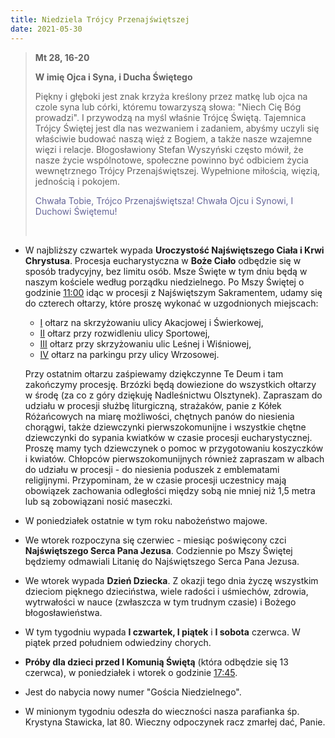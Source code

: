 ```yaml
---
title: Niedziela Trójcy Przenajświętszej
date: 2021-05-30
---
```


> **Mt 28, 16-20**
>
> **W imię Ojca i Syna, i Ducha Świętego**
>
> Piękny i głęboki jest znak krzyża kreślony przez matkę lub ojca na czole syna lub córki, któremu towarzyszą słowa: "Niech Cię Bóg prowadzi". I przywodzą na myśl właśnie Trójcę Świętą. Tajemnica Trójcy Świętej jest dla nas wezwaniem i zadaniem, abyśmy uczyli się właściwie budować naszą więź z Bogiem, a także nasze wzajemne więzi i relacje. Błogosławiony Stefan Wyszyński często mówił, że nasze życie wspólnotowe, społeczne powinno być odbiciem życia wewnętrznego Trójcy Przenajświętszej. Wypełnione miłością, więzią, jednością i pokojem.
>
> <span style="color: #666699;">Chwała Tobie, Trójco Przenajświętsza! Chwała Ojcu i Synowi, I Duchowi Świętemu!</span>
>
> &nbsp;

- W najbliższy czwartek wypada **Uroczystość Najświętszego Ciała i Krwi Chrystusa**. Procesja eucharystyczna w **Boże Ciało** odbędzie się w sposób tradycyjny, bez limitu osób. Msze Święte w tym dniu będą w naszym kościele według porządku niedzielnego. Po Mszy Świętej o godzinie <u>11:00</u> idąc w procesji z Najświętszym Sakramentem, udamy się do czterech ołtarzy, które proszę wykonać w uzgodnionych miejscach:

  - <u>I</u> ołtarz na skrzyżowaniu ulicy Akacjowej i Świerkowej,
  - <u>II</u> ołtarz przy rozwidleniu ulicy Sportowej,
  - <u>III</u> ołtarz przy skrzyżowaniu ulic Leśnej i Wiśniowej,
  - <u>IV</u> ołtarz na parkingu przy ulicy Wrzosowej.

  Przy ostatnim ołtarzu zaśpiewamy dziękczynne Te Deum i tam zakończymy procesję. Brzózki będą dowiezione do wszystkich ołtarzy w środę (za co z góry dziękuję Nadleśnictwu Olsztynek). Zapraszam do udziału w procesji służbę liturgiczną, strażaków, panie z Kółek Różańcowych na miarę możliwości, chętnych panów do niesienia chorągwi, także dziewczynki pierwszokomunijne i wszystkie chętne dziewczynki do sypania kwiatków w czasie procesji eucharystycznej. Proszę mamy tych dziewczynek o pomoc w przygotowaniu koszyczków i kwiatów. Chłopców pierwszokomunijnych również zapraszam w albach do udziału w procesji - do niesienia poduszek z emblematami religijnymi. Przypominam, że w czasie procesji uczestnicy mają obowiązek zachowania odległości między sobą nie mniej niż 1,5 metra lub są zobowiązani nosić maseczki.

- W poniedziałek ostatnie w tym roku nabożeństwo majowe.
- We wtorek rozpoczyna się czerwiec - miesiąc poświęcony czci **Najświętszego Serca Pana Jezusa**. Codziennie po Mszy Świętej będziemy odmawiali Litanię do Najświętszego Serca Pana Jezusa.
- We wtorek wypada **Dzień Dziecka**. Z okazji tego dnia życzę wszystkim dzieciom pięknego dzieciństwa, wiele radości i uśmiechów, zdrowia, wytrwałości w nauce (zwłaszcza w tym trudnym czasie) i Bożego błogosławieństwa.
- W tym tygodniu wypada **I czwartek, I piątek** i **I sobota** czerwca. W piątek przed południem odwiedziny chorych.
- **Próby dla dzieci przed I Komunią Świętą** (która odbędzie się 13 czerwca), w poniedziałek i wtorek o godzinie <u>17:45</u>.
- Jest do nabycia nowy numer "Gościa Niedzielnego".
- W minionym tygodniu odeszła do wieczności nasza parafianka śp. Krystyna Stawicka, lat 80. Wieczny odpoczynek racz zmarłej dać, Panie.
